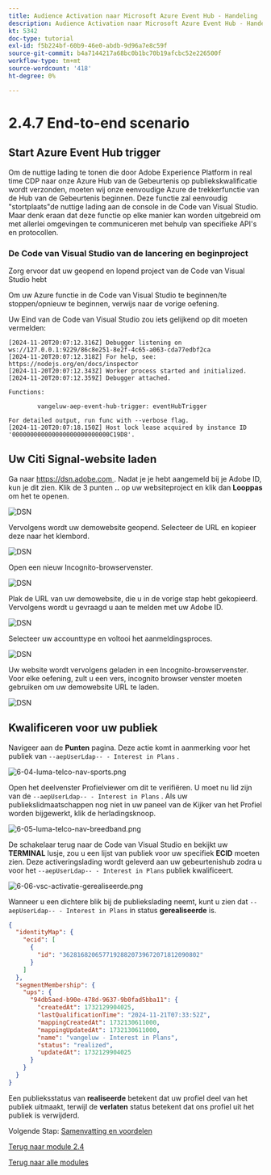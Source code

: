 ```yaml
---
title: Audience Activation naar Microsoft Azure Event Hub - Handeling
description: Audience Activation naar Microsoft Azure Event Hub - Handeling
kt: 5342
doc-type: tutorial
exl-id: f5b224bf-60b9-46e0-abdb-9d96a7e8c59f
source-git-commit: b4a7144217a68bc0b1bc70b19afcbc52e226500f
workflow-type: tm+mt
source-wordcount: '418'
ht-degree: 0%

---
```


# 2.4.7 End-to-end scenario

## Start Azure Event Hub trigger

Om de nuttige lading te tonen die door Adobe Experience Platform in real time CDP naar onze Azure Hub van de Gebeurtenis op publiekskwalificatie wordt verzonden, moeten wij onze eenvoudige Azure de trekkerfunctie van de Hub van de Gebeurtenis beginnen. Deze functie zal eenvoudig &quot;stortplaats&quot;de nuttige lading aan de console in de Code van Visual Studio. Maar denk eraan dat deze functie op elke manier kan worden uitgebreid om met allerlei omgevingen te communiceren met behulp van specifieke API&#39;s en protocollen.

### De Code van Visual Studio van de lancering en beginproject

Zorg ervoor dat uw geopend en lopend project van de Code van Visual Studio hebt

Om uw Azure functie in de Code van Visual Studio te beginnen/te stoppen/opnieuw te beginnen, verwijs naar de vorige oefening.

Uw Eind van de Code van Visual Studio **&#x200B;**&#x200B;zou iets gelijkend op dit moeten vermelden:

```code
[2024-11-20T20:07:12.316Z] Debugger listening on ws://127.0.0.1:9229/86c8e251-8e2f-4c65-a063-cda77edbf2ca
[2024-11-20T20:07:12.318Z] For help, see: https://nodejs.org/en/docs/inspector
[2024-11-20T20:07:12.343Z] Worker process started and initialized.
[2024-11-20T20:07:12.359Z] Debugger attached.

Functions:

        vangeluw-aep-event-hub-trigger: eventHubTrigger

For detailed output, run func with --verbose flag.
[2024-11-20T20:07:18.150Z] Host lock lease acquired by instance ID '000000000000000000000000000C19D8'.
```

## Uw Citi Signal-website laden

Ga naar [ https://dsn.adobe.com ](https://dsn.adobe.com). Nadat je je hebt aangemeld bij je Adobe ID, kun je dit zien. Klik de 3 punten **..** op uw websiteproject en klik dan **Looppas** om het te openen.

![ DSN ](./../../datacollection/module1.1/images/web8.png)

Vervolgens wordt uw demowebsite geopend. Selecteer de URL en kopieer deze naar het klembord.

![ DSN ](../../gettingstarted/gettingstarted/images/web3.png)

Open een nieuw Incognito-browservenster.

![ DSN ](../../gettingstarted/gettingstarted/images/web4.png)

Plak de URL van uw demowebsite, die u in de vorige stap hebt gekopieerd. Vervolgens wordt u gevraagd u aan te melden met uw Adobe ID.

![ DSN ](../../gettingstarted/gettingstarted/images/web5.png)

Selecteer uw accounttype en voltooi het aanmeldingsproces.

![ DSN ](../../gettingstarted/gettingstarted/images/web6.png)

Uw website wordt vervolgens geladen in een Incognito-browservenster. Voor elke oefening, zult u een vers, incognito browser venster moeten gebruiken om uw demowebsite URL te laden.

![ DSN ](../../gettingstarted/gettingstarted/images/web7.png)

## Kwalificeren voor uw publiek

Navigeer aan de **Punten** pagina. Deze actie komt in aanmerking voor het publiek van `--aepUserLdap-- - Interest in Plans` .

![ 6-04-luma-telco-nav-sports.png ](./images/cs1.png)

Open het deelvenster Profielviewer om dit te verifiëren. U moet nu lid zijn van de `--aepUserLdap-- - Interest in Plans` . Als uw publiekslidmaatschappen nog niet in uw paneel van de Kijker van het Profiel worden bijgewerkt, klik de herladingsknoop.

![ 6-05-luma-telco-nav-breedband.png ](./images/cs2.png)

De schakelaar terug naar de Code van Visual Studio en bekijkt uw **TERMINAL** lusje, zou u een lijst van publiek voor uw specifiek **ECID** moeten zien. Deze activeringslading wordt geleverd aan uw gebeurtenishub zodra u voor het `--aepUserLdap-- - Interest in Plans` publiek kwalificeert.

![ 6-06-vsc-activatie-gerealiseerde.png ](./images/cs3.png)

Wanneer u een dichtere blik bij de publiekslading neemt, kunt u zien dat `--aepUserLdap-- - Interest in Plans` in status **gerealiseerde** is.

```json
{
  "identityMap": {
    "ecid": [
      {
        "id": "36281682065771928820739672071812090802"
      }
    ]
  },
  "segmentMembership": {
    "ups": {
      "94db5aed-b90e-478d-9637-9b0fad5bba11": {
        "createdAt": 1732129904025,
        "lastQualificationTime": "2024-11-21T07:33:52Z",
        "mappingCreatedAt": 1732130611000,
        "mappingUpdatedAt": 1732130611000,
        "name": "vangeluw - Interest in Plans",
        "status": "realized",
        "updatedAt": 1732129904025
      }
    }
  }
}
```

Een publieksstatus van **realiseerde** betekent dat uw profiel deel van het publiek uitmaakt, terwijl de **verlaten** status betekent dat ons profiel uit het publiek is verwijderd.

Volgende Stap: [ Samenvatting en voordelen ](./summary.md)

[Terug naar module 2.4](./segment-activation-microsoft-azure-eventhub.md)

[Terug naar alle modules](./../../../overview.md)
